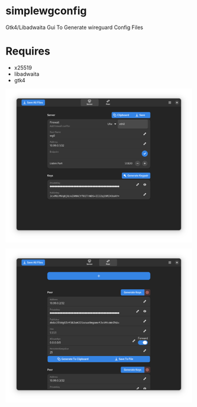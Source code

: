 # simplewgconfig

Gtk4/Libadwaita Gui To Generate wireguard Config Files

# Requires

* x25519
* libadwaita
* gtk4

![Alt text](https://raw.githubusercontent.com/yucefsourani/simplewgconfig/main/Screenshot1.png "Screenshot")

![Alt text](https://raw.githubusercontent.com/yucefsourani/simplewgconfig/main/Screenshot2.png "Screenshot")
